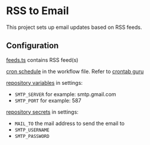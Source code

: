 # RSS to Email

This project sets up email updates based on RSS feeds.

## Configuration

[feeds.ts](src/feeds.ts) contains RSS feed(s)

[cron schedule](.github/workflows/send-email.yaml#L5) in the workflow file. Refer to [crontab guru](https://crontab.guru/)

[repository variables](../../settings/variables/actions) in settings:
   - `SMTP_SERVER` for example: smtp.gmail.com
   - `SMTP_PORT` for example: 587

[repository secrets](../../settings/secrets/actions) in settings:
   - `MAIL_TO` the mail address to send the email to
   - `SMTP_USERNAME`
   - `SMTP_PASSWORD`
